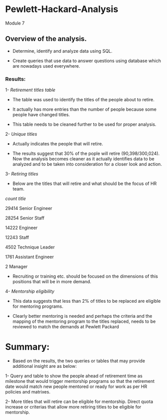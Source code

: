 # Pewlett-Hackard-Analysis
Module 7

## Overview of the analysis.


-  Determine, identify and analyze data using SQL.

-  Create queries that use data to answer questions using database which are nowadays used everywhere.
   

### Results:

1- *Retirement titles table*

-   The table was used to identify the titles of the people about to retire.

-   It actually has more entries than the number of people because some people have changed titles. 

-   This table needs to be cleaned further to be used for proper analysis.


2- *Unique titles*

-   Actually indicates the people that will retire. 

-   The results suggest that 30% of the pople will retire (90,398/300,024). Now the analysis becomes cleaner as it actually identifies data to be analyzed and to be taken into consideration for a closer look and action.


3- *Retiring titles*

-  Below are the titles that will retire and what should be the focus of HR team.

*count	title*

29414	    Senior Engineer

28254	    Senior Staff

14222	    Engineer

12243	    Staff

4502	    Technique Leader

1761	    Assistant Engineer

2	        Manager

-  Recruiting or training etc. should be focused on the dimensions of this positions that will be in more demand.


4- *Mentorship eligibility*

-   This data suggests that less than 2% of titles to be replaced are eligible for mentoring programs.

-   Clearly better mentoring is needed and perhaps the criteria and the mapping of the mentoring program to the titles replaced, needs to be reviewed to match the demands at Pewlett Packard


# Summary:

-   Based on the results, the two queries or tables that may provide additional insight are as below:

1- Query and table to show the people ahead of retirement time as milestone that would trigger mentorship programs so that the retirement date would match new people mentored or ready for work as per HR policies and matrixes. 

2- More titles that will retire can be eligible for mentorship. Direct quota increase or criterias that allow more retiring titles to be eligible for mentorship. 

